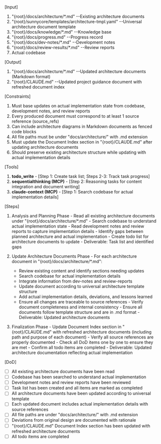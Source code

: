 [Input]
  1. "{root}/docs/architecture/*.md" --Existing architecture documents
  2. "{root}/sunnycore/templates/architecture-tmpl.yaml" --Universal architecture document template
  3. "{root}/docs/knowledge/*.md" --Knowledge base
  4. "{root}/docs/progress.md" --Progress record
  5. "{root}/docs/dev-notes/*.md" --Development notes
  6. "{root}/docs/review-results/*.md" --Review reports
  7. Actual codebase

[Output]
  1. "{root}/docs/architecture/*.md" --Updated architecture documents (Markdown format)
  2. "{root}/CLAUDE.md" --Updated project guidance document with refreshed document index

[Constraints]
  1. Must base updates on actual implementation state from codebase, development notes, and review reports
  2. Every produced document must correspond to at least 1 source reference (source_refs)
  3. Can include architecture diagrams in Markdown documents as fenced code blocks
  4. All file paths must be under "docs/architecture/" with .md extension
  5. Must update the Document Index section in "{root}/CLAUDE.md" after updating architecture documents
  6. Should preserve existing architecture structure while updating with actual implementation details

[Tools]
  1. **todo_write**
    - [Step 1: Create task list; Steps 2-3: Track task progress]
  2. **sequentialthinking (MCP)**
    - [Step 2: Reasoning tasks for content integration and document writing]
  3. **claude-context (MCP)**
    - [Step 1: Search codebase for actual implementation details]

[Steps]
  1. Analysis and Planning Phase
    - Read all existing architecture documents under "{root}/docs/architecture/*.md"
    - Search codebase to understand actual implementation state
    - Read development notes and review reports to capture implementation details
    - Identify gaps between planned architecture and actual implementation
    - Create todo list for architecture documents to update
    - Deliverable: Task list and identified gaps

  2. Update Architecture Documents Phase
    - For each architecture document in "{root}/docs/architecture/*.md":
      * Review existing content and identify sections needing updates
      * Search codebase for actual implementation details
      * Integrate information from dev-notes and review-reports
      * Update document according to universal architecture template structure
      * Add actual implementation details, deviations, and lessons learned
      * Ensure all changes are traceable to source references
    - Verify document completeness and internal consistency
    - Ensure all documents follow template structure and are in .md format
    - Deliverable: Updated architecture documents

  3. Finalization Phase
    - Update Document Index section in "{root}/CLAUDE.md" with refreshed architecture documents (including path and purpose of each document)
    - Verify all source references are properly documented
    - Check all DoD items one by one to ensure they are met
    - Confirm all todo items are completed
    - Deliverable: Updated architecture documentation reflecting actual implementation

[DoD]
  - [ ] All existing architecture documents have been read
  - [ ] Codebase has been searched to understand actual implementation
  - [ ] Development notes and review reports have been reviewed
  - [ ] Task list has been created and all items are marked as completed
  - [ ] All architecture documents have been updated according to universal template
  - [ ] Each updated document includes actual implementation details with source references
  - [ ] All file paths are under "docs/architecture/" with .md extension
  - [ ] Deviations from original design are documented with rationale
  - [ ] "{root}/CLAUDE.md" Document Index section has been updated with refreshed architecture documents
  - [ ] All todo items are completed
